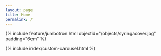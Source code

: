 ```yaml
---
layout: page
title: Home
permalink: /
---
```


{% include feature/jumbotron.html objectid="/objects/syringacover.jpg" padding="6em" %} 

{% include index/custom-carousel.html %}
